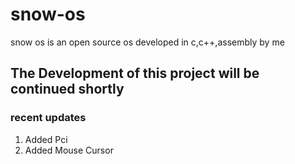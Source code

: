 # snow-os
snow os is an open source os developed in c,c++,assembly by me

## The Development of this project will be continued shortly

### recent updates

1. Added Pci
2. Added Mouse Cursor
